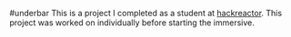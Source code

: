 #underbar
This is a project I completed as a student at [hackreactor](http://hackreactor.com). This project was worked on individually before starting the immersive.